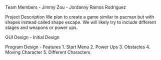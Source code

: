 Team Members
    - Jimmy Zou
    - Jordanny Ramos Rodriguez

Project Description
    We plan to create a game similar to pacman but with shapes instead called shape escape. We will likely try to include different stages and weapons or power ups.

GUI Design - Initial Design


Program Design - Features
    1. Start Menu
    2. Power Ups
    3. Obstacles
    4. Moving Character
    5. Different Characters
